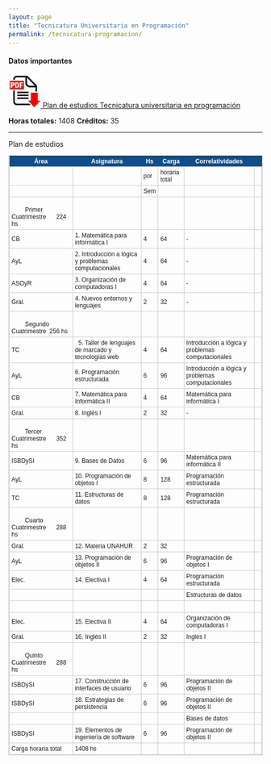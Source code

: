 ```yaml
---
layout: page
title: "Tecnicatura Universitaria en Programación"
permalink: /tecnicatura-programacion/
---
```



#### Datos importantes

[![Tecnicatura universitaria en programación](/assets/images/pdf.jpg) Plan de estudios Tecnicatura universitaria en programación](/assets/pdf/planes/2022-Tecnicatura-Universitaria-en-Programacion-unahur.pdf)

**Horas totales:** 1408
**Créditos:** 35

***

Plan de estudios

<style type="text/css">
	table.tableizer-table {
		font-size: 12px;
		border: 1px solid #CCC; 
		font-family: Arial, Helvetica, sans-serif;
	} 
	.tableizer-table td {
		padding: 4px;
		margin: 3px;
		border: 1px solid #CCC;
	}
	.tableizer-table th {
		background-color: #104E8B; 
		color: #FFF;
		font-weight: bold;
	}
</style>
<table class="tableizer-table">
<thead><tr class="tableizer-firstrow"><th>Área</th><th>Asignatura</th><th>Hs</th><th>Carga</th><th>Correlatividades</th><th>&nbsp;</th></tr></thead><tbody>
 <tr><td>&nbsp;</td><td>&nbsp;</td><td>por</td><td>horaria total</td><td>&nbsp;</td><td>&nbsp;</td></tr>
 <tr><td>&nbsp;</td><td>&nbsp;</td><td>Sem</td><td>&nbsp;</td><td>&nbsp;</td><td>&nbsp;</td></tr>
 <tr><td>                                            Primer Cuatrimestre      224 hs</td><td>&nbsp;</td><td>&nbsp;</td><td>&nbsp;</td><td>&nbsp;</td><td>&nbsp;</td></tr>
 <tr><td>CB</td><td>1. Matemática para informática I</td><td>4</td><td>64</td><td>-</td><td>&nbsp;</td></tr>
 <tr><td>AyL</td><td>2. Introducción a lógica y problemas computacionales</td><td>4</td><td>64</td><td>-</td><td>&nbsp;</td></tr>
 <tr><td>ASOyR</td><td>3. Organización de computadoras I </td><td>4</td><td>64</td><td>-</td><td>&nbsp;</td></tr>
 <tr><td>Gral.</td><td>4. Nuevos entornos y lenguajes</td><td>2</td><td>32</td><td>-</td><td>&nbsp;</td></tr>
 <tr><td>                                            Segundo Cuatrimestre  256 hs</td><td>&nbsp;</td><td>&nbsp;</td><td>&nbsp;</td><td>&nbsp;</td><td>&nbsp;</td></tr>
 <tr><td>TC</td><td>  5. Taller de lenguajes de marcado y tecnologías web</td><td>4</td><td>64</td><td>Introducción a lógica y problemas computacionales</td><td>&nbsp;</td></tr>
 <tr><td>AyL</td><td>6. Programación estructurada</td><td>6</td><td>96</td><td>Introducción a lógica y problemas computacionales</td><td>&nbsp;</td></tr>
 <tr><td>CB</td><td>7. Matemática para Informática II</td><td>4</td><td>64</td><td>Matemática para informática I</td><td>&nbsp;</td></tr>
 <tr><td>Gral.</td><td>8. Inglés I</td><td>2</td><td>32</td><td>-</td><td>&nbsp;</td></tr>
 <tr><td>                                            Tercer Cuatrimestre      352 hs</td><td>&nbsp;</td><td>&nbsp;</td><td>&nbsp;</td><td>&nbsp;</td><td>&nbsp;</td></tr>
 <tr><td>ISBDySI</td><td>9. Bases de Datos</td><td>6</td><td>96</td><td>Matemática para informática II</td><td>&nbsp;</td></tr>
 <tr><td>AyL</td><td>10. Programación de objetos I</td><td>8</td><td>128</td><td>Programación estructurada</td><td>&nbsp;</td></tr>
 <tr><td>TC</td><td>11. Estructuras de datos</td><td>8</td><td>128</td><td>Programación estructurada</td><td>&nbsp;</td></tr>
 <tr><td>                                            Cuarto Cuatrimestre      288 hs</td><td>&nbsp;</td><td>&nbsp;</td><td>&nbsp;</td><td>&nbsp;</td><td>&nbsp;</td></tr>
 <tr><td>Gral.</td><td>12. Materia UNAHUR</td><td>2</td><td>32</td><td>&nbsp;</td><td>&nbsp;</td></tr>
 <tr><td>AyL</td><td>13. Programación de objetos II</td><td>6</td><td>96</td><td>Programación de objetos I</td><td>&nbsp;</td></tr>
 <tr><td>Elec.</td><td>14. Electiva I</td><td>4</td><td>64</td><td>Programación estructurada</td><td>&nbsp;</td></tr>
 <tr><td>&nbsp;</td><td>&nbsp;</td><td>&nbsp;</td><td>&nbsp;</td><td>Estructuras de datos</td><td>&nbsp;</td></tr>
 <tr><td>&nbsp;</td><td>&nbsp;</td><td>&nbsp;</td><td>&nbsp;</td><td>&nbsp;</td><td>&nbsp;</td></tr>
 <tr><td>Elec.</td><td>15. Electiva II</td><td>4</td><td>64</td><td>Organización de computadoras I</td><td>&nbsp;</td></tr>
 <tr><td>Gral.</td><td>16. Inglés II</td><td>2</td><td>32</td><td>Inglés I</td><td>&nbsp;</td></tr>
 <tr><td>                                            Quinto Cuatrimestre      288 hs</td><td>&nbsp;</td><td>&nbsp;</td><td>&nbsp;</td><td>&nbsp;</td><td>&nbsp;</td></tr>
 <tr><td>ISBDySI</td><td>17. Construcción de interfaces de usuario</td><td>6</td><td>96</td><td>Programación de objetos II</td><td>&nbsp;</td></tr>
 <tr><td>ISBDySI</td><td>18. Estrategias de persistencia</td><td>6</td><td>96</td><td>Programación de objetos II</td><td>&nbsp;</td></tr>
 <tr><td>&nbsp;</td><td>&nbsp;</td><td>&nbsp;</td><td>&nbsp;</td><td>Bases de datos</td><td>&nbsp;</td></tr>
 <tr><td>ISBDySI</td><td>19. Elementos de ingeniería de software</td><td>6</td><td>96</td><td>Programación de objetos II</td><td>&nbsp;</td></tr>
 <tr><td>Carga horaria total</td><td>1408 hs</td><td>&nbsp;</td><td>&nbsp;</td><td>&nbsp;</td><td></td></tr>
</tbody></table>